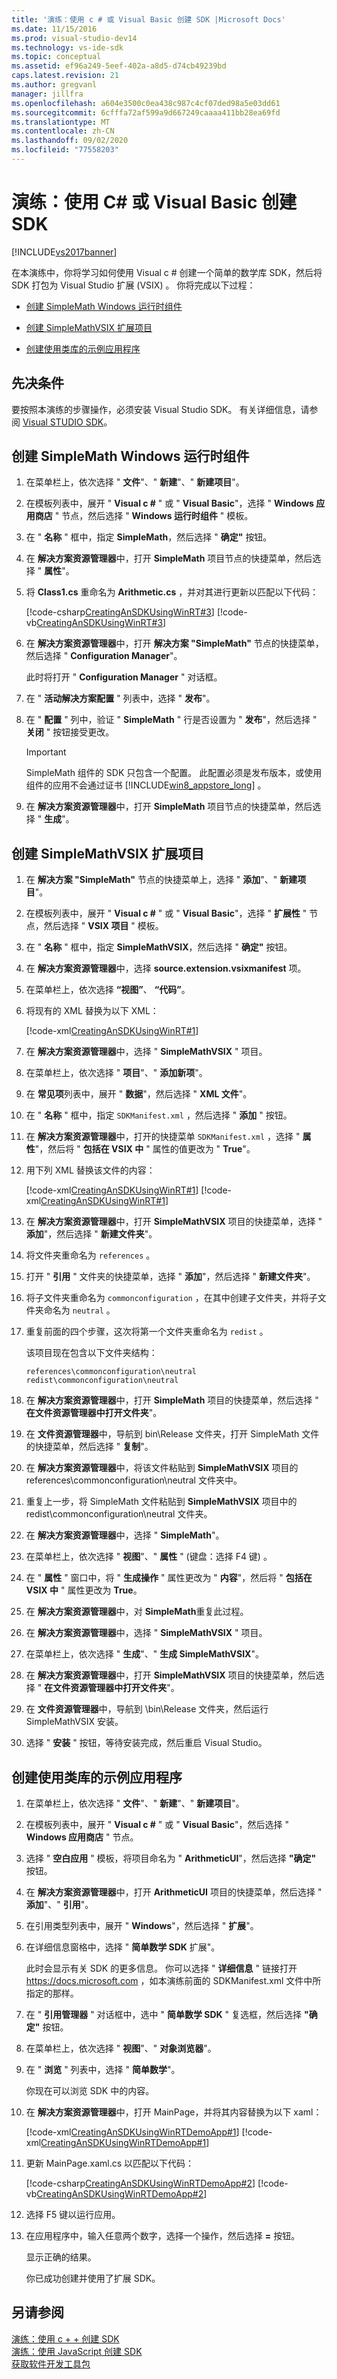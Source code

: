 ```yaml
---
title: '演练：使用 c # 或 Visual Basic 创建 SDK |Microsoft Docs'
ms.date: 11/15/2016
ms.prod: visual-studio-dev14
ms.technology: vs-ide-sdk
ms.topic: conceptual
ms.assetid: ef96a249-5eef-402a-a8d5-d74cb49239bd
caps.latest.revision: 21
ms.author: gregvanl
manager: jillfra
ms.openlocfilehash: a604e3500c0ea438c987c4cf07ded98a5e03dd61
ms.sourcegitcommit: 6cfffa72af599a9d667249caaaa411bb28ea69fd
ms.translationtype: MT
ms.contentlocale: zh-CN
ms.lasthandoff: 09/02/2020
ms.locfileid: "77558203"
---
```

# <a name="walkthrough-creating-an-sdk-using-c-or-visual-basic"></a>演练：使用 C# 或 Visual Basic 创建 SDK
[!INCLUDE[vs2017banner](../includes/vs2017banner.md)]

在本演练中，你将学习如何使用 Visual c # 创建一个简单的数学库 SDK，然后将 SDK 打包为 Visual Studio 扩展 (VSIX) 。 你将完成以下过程：  
  
- [创建 SimpleMath Windows 运行时组件](../extensibility/walkthrough-creating-an-sdk-using-csharp-or-visual-basic.md#createClassLibrary)  
  
- [创建 SimpleMathVSIX 扩展项目](../extensibility/walkthrough-creating-an-sdk-using-csharp-or-visual-basic.md#createVSIX)  
  
- [创建使用类库的示例应用程序](../extensibility/walkthrough-creating-an-sdk-using-csharp-or-visual-basic.md#createSample)  
  
## <a name="prerequisites"></a>先决条件  
 要按照本演练的步骤操作，必须安装 Visual Studio SDK。 有关详细信息，请参阅 [Visual STUDIO SDK](../extensibility/visual-studio-sdk.md)。  
  
## <a name="to-create-the-simplemath-windows-runtime-component"></a><a name="createClassLibrary"></a> 创建 SimpleMath Windows 运行时组件  
  
1. 在菜单栏上，依次选择 " **文件**"、" **新建**"、" **新建项目**"。  
  
2. 在模板列表中，展开 " **Visual c #** " 或 " **Visual Basic**"，选择 " **Windows 应用商店** " 节点，然后选择 " **Windows 运行时组件** " 模板。  
  
3. 在 " **名称** " 框中，指定 **SimpleMath**，然后选择 " **确定"** 按钮。  
  
4. 在 **解决方案资源管理器**中，打开 **SimpleMath** 项目节点的快捷菜单，然后选择 " **属性**"。  
  
5. 将 **Class1.cs** 重命名为 **Arithmetic.cs** ，并对其进行更新以匹配以下代码：  
  
     [!code-csharp[CreatingAnSDKUsingWinRT#3](../snippets/csharp/VS_Snippets_VSSDK/creatingansdkusingwinrt/cs/winrtmath/arithmetic.cs#3)]
     [!code-vb[CreatingAnSDKUsingWinRT#3](../snippets/visualbasic/VS_Snippets_VSSDK/creatingansdkusingwinrt/vb/winrtmath/arithmetic.vb#3)]  
  
6. 在 **解决方案资源管理器**中，打开 **解决方案 "SimpleMath"** 节点的快捷菜单，然后选择 " **Configuration Manager**"。  
  
     此时将打开 " **Configuration Manager** " 对话框。  
  
7. 在 " **活动解决方案配置** " 列表中，选择 " **发布**"。  
  
8. 在 " **配置** " 列中，验证 " **SimpleMath** " 行是否设置为 " **发布**"，然后选择 " **关闭** " 按钮接受更改。  
  
    > [!IMPORTANT]
    > SimpleMath 组件的 SDK 只包含一个配置。 此配置必须是发布版本，或使用组件的应用不会通过证书 [!INCLUDE[win8_appstore_long](../includes/win8-appstore-long-md.md)] 。  
  
9. 在 **解决方案资源管理器**中，打开 **SimpleMath** 项目节点的快捷菜单，然后选择 " **生成**"。  
  
## <a name="to-create-the-simplemathvsix-extension-project"></a><a name="createVSIX"></a> 创建 SimpleMathVSIX 扩展项目  
  
1. 在 **解决方案 "SimpleMath"** 节点的快捷菜单上，选择 " **添加**"、" **新建项目**"。  
  
2. 在模板列表中，展开 " **Visual c #** " 或 " **Visual Basic**"，选择 " **扩展性** " 节点，然后选择 " **VSIX 项目** " 模板。  
  
3. 在 " **名称** " 框中，指定 **SimpleMathVSIX**，然后选择 " **确定"** 按钮。  
  
4. 在 **解决方案资源管理器**中，选择 **source.extension.vsixmanifest** 项。  
  
5. 在菜单栏上，依次选择 **“视图”**、 **“代码”**。  
  
6. 将现有的 XML 替换为以下 XML：  
  
     [!code-xml[CreatingAnSDKUsingWinRT#1](../../extensibility/codesnippet/XML/walkthrough-creating-an-sdk-using-csharp-or-visual-basic_2.xml)]
  
7. 在 **解决方案资源管理器**中，选择 " **SimpleMathVSIX** " 项目。  
  
8. 在菜单栏上，依次选择 " **项目**"、" **添加新项**"。  
  
9. 在 **常见项**列表中，展开 " **数据**"，然后选择 " **XML 文件**"。  
  
10. 在 " **名称** " 框中，指定 `SDKManifest.xml` ，然后选择 " **添加** " 按钮。  
  
11. 在 **解决方案资源管理器**中，打开的快捷菜单 `SDKManifest.xml` ，选择 " **属性**"，然后将 " **包括在 VSIX 中** " 属性的值更改为 " **True**"。  
  
12. 用下列 XML 替换该文件的内容：  
  
     [!code-xml[CreatingAnSDKUsingWinRT#1](../snippets/csharp/VS_Snippets_VSSDK/creatingansdkusingwinrt/cs/winrtmathvsix/sdkmanifest.xml#1)]
     [!code-xml[CreatingAnSDKUsingWinRT#1](../snippets/visualbasic/VS_Snippets_VSSDK/creatingansdkusingwinrt/vb/winrtmathvsix/sdkmanifest.xml#1)]  
  
13. 在 **解决方案资源管理器**中，打开 **SimpleMathVSIX** 项目的快捷菜单，选择 " **添加**"，然后选择 " **新建文件夹**"。  
  
14. 将文件夹重命名为 `references` 。  
  
15. 打开 " **引用** " 文件夹的快捷菜单，选择 " **添加**"，然后选择 " **新建文件夹**"。  
  
16. 将子文件夹重命名为 `commonconfiguration` ，在其中创建子文件夹，并将子文件夹命名为 `neutral` 。  
  
17. 重复前面的四个步骤，这次将第一个文件夹重命名为 `redist` 。  
  
     该项目现在包含以下文件夹结构：  
  
    ```  
    references\commonconfiguration\neutral  
    redist\commonconfiguration\neutral  
    ```  
  
18. 在 **解决方案资源管理器**中，打开 **SimpleMath** 项目的快捷菜单，然后选择 " **在文件资源管理器中打开文件夹**"。  
  
19. 在 **文件资源管理器**中，导航到 bin\Release 文件夹，打开 SimpleMath 文件的快捷菜单，然后选择 " **复制**"。  
  
20. 在 **解决方案资源管理器**中，将该文件粘贴到 **SimpleMathVSIX** 项目的 references\commonconfiguration\neutral 文件夹中。  
  
21. 重复上一步，将 SimpleMath 文件粘贴到 **SimpleMathVSIX** 项目中的 redist\commonconfiguration\neutral 文件夹。  
  
22. 在 **解决方案资源管理器**中，选择 " **SimpleMath**"。  
  
23. 在菜单栏上，依次选择 " **视图**"、" **属性** " (键盘：选择 F4 键) 。  
  
24. 在 " **属性** " 窗口中，将 " **生成操作** " 属性更改为 " **内容**"，然后将 " **包括在 VSIX 中** " 属性更改为 **True**。  
  
25. 在 **解决方案资源管理器**中，对 **SimpleMath**重复此过程。  
  
26. 在 **解决方案资源管理器**中，选择 " **SimpleMathVSIX** " 项目。  
  
27. 在菜单栏上，依次选择 " **生成**"、" **生成 SimpleMathVSIX**"。  
  
28. 在 **解决方案资源管理器**中，打开 **SimpleMathVSIX** 项目的快捷菜单，然后选择 " **在文件资源管理器中打开文件夹**"。  
  
29. 在 **文件资源管理器**中，导航到 \bin\Release 文件夹，然后运行 SimpleMathVSIX 安装。  
  
30. 选择 " **安装** " 按钮，等待安装完成，然后重启 Visual Studio。  
  
## <a name="to-create-a-sample-app-that-uses-the-class-library"></a><a name="createSample"></a> 创建使用类库的示例应用程序  
  
1. 在菜单栏上，依次选择 " **文件**"、" **新建**"、" **新建项目**"。  
  
2. 在模板列表中，展开 " **Visual c #** " 或 " **Visual Basic**"，然后选择 " **Windows 应用商店** " 节点。  
  
3. 选择 " **空白应用** " 模板，将项目命名为 " **ArithmeticUI**"，然后选择 **"确定"** 按钮。  
  
4. 在 **解决方案资源管理器**中，打开 **ArithmeticUI** 项目的快捷菜单，然后选择 " **添加**"、" **引用**"。  
  
5. 在引用类型列表中，展开 " **Windows**"，然后选择 " **扩展**"。  
  
6. 在详细信息窗格中，选择 " **简单数学 SDK** 扩展"。  
  
    此时会显示有关 SDK 的更多信息。 你可以选择 " **详细信息** " 链接打开 https://docs.microsoft.com ，如本演练前面的 SDKManifest.xml 文件中所指定的那样。  
  
7. 在 " **引用管理器** " 对话框中，选中 " **简单数学 SDK** " 复选框，然后选择 **"确定"** 按钮。  
  
8. 在菜单栏上，依次选择 " **视图**"、" **对象浏览器**"。  
  
9. 在 " **浏览** " 列表中，选择 " **简单数学**"。  
  
     你现在可以浏览 SDK 中的内容。  
  
10. 在 **解决方案资源管理器**中，打开 MainPage，并将其内容替换为以下 xaml：  
  
     [!code-xml[CreatingAnSDKUsingWinRTDemoApp#1](../snippets/csharp/VS_Snippets_VSSDK/creatingansdkusingwinrtdemoapp/cs/winrtmathtest/mainpage.xaml#1)]
     [!code-xml[CreatingAnSDKUsingWinRTDemoApp#1](../snippets/visualbasic/VS_Snippets_VSSDK/creatingansdkusingwinrtdemoapp/vb/winrtmathtest/mainpage.xaml#1)]  
  
11. 更新 MainPage.xaml.cs 以匹配以下代码：  
  
     [!code-csharp[CreatingAnSDKUsingWinRTDemoApp#2](../snippets/csharp/VS_Snippets_VSSDK/creatingansdkusingwinrtdemoapp/cs/winrtmathtest/mainpage.xaml.cs#2)]
     [!code-vb[CreatingAnSDKUsingWinRTDemoApp#2](../snippets/visualbasic/VS_Snippets_VSSDK/creatingansdkusingwinrtdemoapp/vb/winrtmathtest/mainpage.xaml.vb#2)]  
  
12. 选择 F5 键以运行应用。  
  
13. 在应用程序中，输入任意两个数字，选择一个操作，然后选择 **=** 按钮。  
  
     显示正确的结果。  
  
    你已成功创建并使用了扩展 SDK。  
  
## <a name="see-also"></a>另请参阅  
 [演练：使用 c + + 创建 SDK](../extensibility/walkthrough-creating-an-sdk-using-cpp.md)   
 [演练：使用 JavaScript 创建 SDK](walkthrough-creating-an-sdk-using-javascript.md)   
 [获取软件开发工具包](../extensibility/creating-a-software-development-kit.md)
